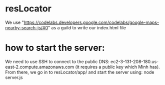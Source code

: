 # resLocator
We use "https://codelabs.developers.google.com/codelabs/google-maps-nearby-search-js/#0" as a guild to write our index.html file
# how to start the server:
We need to use SSH to connect to the public DNS: ec2-3-131-208-180.us-east-2.compute.amazonaws.com (it requires a public key which Minh has).
From there, we go in to resLocator/app/ and start the server using: 
  node server.js
